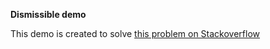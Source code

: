 **Dismissible demo**

This demo is created to solve [this problem on Stackoverflow](https://stackoverflow.com/questions/50518753/how-to-render-ealier-over-later-child-of-a-row-or-column-in-flutter/50526181#50526181)